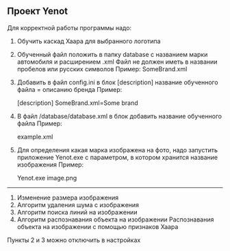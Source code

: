 Проект Yenot
---
Для корректной работы программы надо:
1) Обучить каскад Хаара для выбранного логотипа

2) Обученный файл положить в папку database с названием марки автомобиля и расширением .xml
	Файл не должен иметь в названии пробелов или русских символов
	Пример: SomeBrand.xml

3) Добавить в файл config.ini в блок [description] название обученного файла = описанию бренда
	Пример:
	
	[description]
	SomeBrand.xml=Some brand

4) В файл /database/database.xml в блок <database></database> добавить название обученного файла
	Пример:
	
	<database>
	  example.xml</database>

5) Для определения какая марка изображена на фото, надо запустить приложение Yenot.exe с параметром, в котором хранится название изображения
	Пример:
	
	Yenot.exe image.png
---
1) Изменение размера изображения
2) Алгоритм удаления шума с изображения
3) Алгоритм поиска линий на изображении
4) Алгоритм распознавания объекта на изображении
	Распознавания объекта на изображении с помощью признаков Хаара

Пункты 2 и 3 можно отключить в настройках